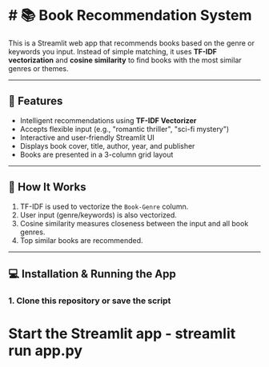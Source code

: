 # # 📚 Book Recommendation System

This is a Streamlit web app that recommends books based on the genre or keywords you input. Instead of simple matching, it uses **TF-IDF vectorization** and **cosine similarity** to find books with the most similar genres or themes.

---

## 🚀 Features

- Intelligent recommendations using **TF-IDF Vectorizer**
- Accepts flexible input (e.g., "romantic thriller", "sci-fi mystery")
- Interactive and user-friendly Streamlit UI
- Displays book cover, title, author, year, and publisher
- Books are presented in a 3-column grid layout

---

## 🧠 How It Works

1. TF-IDF is used to vectorize the `Book-Genre` column.
2. User input (genre/keywords) is also vectorized.
3. Cosine similarity measures closeness between the input and all book genres.
4. Top similar books are recommended.

---

## 💻 Installation & Running the App

### 1. Clone this repository or save the script

# Start the Streamlit app -  streamlit run app.py
